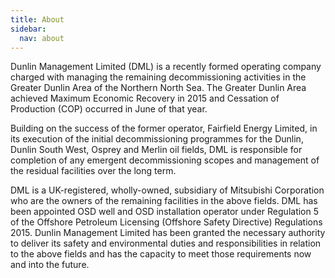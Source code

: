 ```yaml
---
title: About
sidebar:
  nav: about
---
```


Dunlin Management Limited (DML) is a recently formed operating company
charged with managing the remaining decommissioning activities in the
Greater Dunlin Area of the Northern North Sea. The Greater Dunlin Area
achieved Maximum Economic Recovery in 2015 and Cessation of Production
(COP) occurred in June of that year.

Building on the success of the former operator, Fairfield Energy
Limited, in its execution of the initial decommissioning programmes for
the Dunlin, Dunlin South West, Osprey and Merlin oil fields, DML is
responsible for completion of any emergent decommissioning scopes and
management of the residual facilities over the long term.

DML is a UK-registered, wholly-owned, subsidiary of Mitsubishi
Corporation who are the owners of the remaining facilities in the above
fields. DML has been appointed OSD well and OSD installation operator
under Regulation 5 of the Offshore Petroleum Licensing (Offshore Safety
Directive) Regulations 2015. Dunlin Management Limited has been granted
the necessary authority to deliver its safety and environmental duties
and responsibilities in relation to the above fields and has the
capacity to meet those requirements now and into the future.
